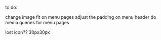 to do:

change image fit on menu pages
adjust the padding on menu header 
do media queries for menu pages

lost icon??
30px30px